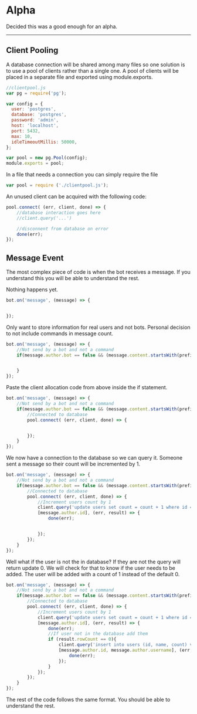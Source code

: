 # Alpha

Decided this was a good enough for an alpha.

---

## Client Pooling

A database connection will be shared among many files so one solution is to use a pool of clients rather than a single one.
A pool of clients will be placed in a separate file and exported using module.exports.

```javascript
//clientpool.js
var pg = require('pg');

var config = {
  user: 'postgres',
  database: 'postgres',
  password: 'admin',
  host: 'localhost',
  port: 5432,
  max: 10,
  idleTimeoutMillis: 50000,
};

var pool = new pg.Pool(config);
module.exports = pool;
```

In a file that needs a connection you can simply require the file

```javascript
var pool = require ('./clientpool.js');
```

An unused client can be acquired with the following code:

```javascript
pool.connect( (err, client, done) => {
    //database interaction goes here
    //client.query('...')

    //disconnent from database on error
    done(err);
});
```

## Message Event

The most complex piece of code is when the bot receives a message. If you understand this you will be able to understand the rest.

Nothing happens yet.

```javascript
bot.on('message', (message) => {


});
```

Only want to store information for real users and not bots. Personal decision to not include commands in message count.

```javascript
bot.on('message', (message) => {
    //Not send by a bot and not a command
    if(message.author.bot == false && (message.content.startsWith(prefix) == false) ){


    }
});
```
Paste the client allocation code from above inside the if statement.


```javascript
bot.on('message', (message) => {
    //Not send by a bot and not a command
    if(message.author.bot == false && (message.content.startsWith(prefix) == false) ){
        //Connected to database
        pool.connect( (err, client, done) => {


        });
    }
});
```

We now have a connection to the database so we can query it. Someone sent a message so their count will be incremented by 1.

```javascript
bot.on('message', (message) => {
    //Not send by a bot and not a command
    if(message.author.bot == false && (message.content.startsWith(prefix) == false) ){
        //Connected to database
        pool.connect( (err, client, done) => {
            //Increment users count by 1
            client.query('update users set count = count + 1 where id = $1',
            [message.author.id], (err, result) => {
                done(err);


            });
        });
    }
});
```

Well what if the user is not the in database? If they are not the query will return update 0. We will check for that to know if the user needs to be added. The user will be added with a count of 1 instead of the default 0.

```javascript
bot.on('message', (message) => {
    //Not send by a bot and not a command
    if(message.author.bot == false && (message.content.startsWith(prefix) == false) ){
        //Connected to database
        pool.connect( (err, client, done) => {
            //Increment users count by 1
            client.query('update users set count = count + 1 where id = $1',
            [message.author.id], (err, result) => {
                done(err);
                //If user not in the database add them
                if (result.rowCount == 0){
                    client.query('insert into users (id, name, count) values ($1, $2, 1)',
                    [message.author.id, message.author.username], (err, result) => {
                        done(err);
                    });
                }
            });
        });
    }
});
```


The rest of the code follows the same format. You should be able to understand the rest.
